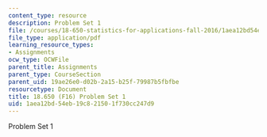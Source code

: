 ```yaml
---
content_type: resource
description: Problem Set 1
file: /courses/18-650-statistics-for-applications-fall-2016/1aea12bd54eb19c821501f730cc247d9_MIT18_650F16_PSet1.pdf
file_type: application/pdf
learning_resource_types:
- Assignments
ocw_type: OCWFile
parent_title: Assignments
parent_type: CourseSection
parent_uid: 19ae26e0-d02b-2a15-b25f-79987b5fbfbe
resourcetype: Document
title: 18.650 (F16) Problem Set 1
uid: 1aea12bd-54eb-19c8-2150-1f730cc247d9
---
```

Problem Set 1

